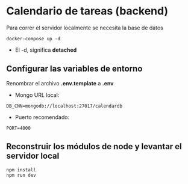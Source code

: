# Calendario de tareas (backend)
Para correr el servidor localmente se necesita la base de datos
```
docker-compose up -d
```
* El -d, significa __detached__

## Configurar las variables de entorno
Renombrar el archivo __.env.template__ a __.env__
* Mongo URL local:
```
DB_CNN=mongodb://localhost:27017/calendardb
```
* Puerto recomendado:
```
PORT=4000
```

## Reconstruir los módulos de node y levantar el servidor local
```
npm install
npm run dev
```